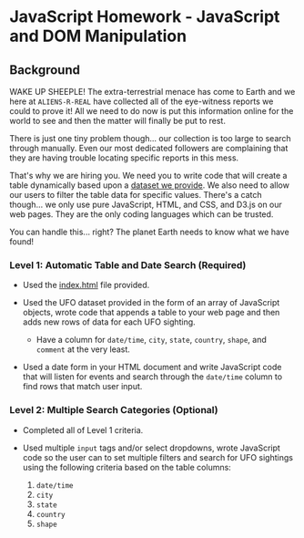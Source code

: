 # JavaScript Homework - JavaScript and DOM Manipulation

## Background

WAKE UP SHEEPLE! The extra-terrestrial menace has come to Earth and we here at `ALIENS-R-REAL` have collected all of the eye-witness reports we could to prove it! All we need to do now is put this information online for the world to see and then the matter will finally be put to rest.

There is just one tiny problem though... our collection is too large to search through manually. Even our most dedicated followers are complaining that they are having trouble locating specific reports in this mess.

That's why we are hiring you. We need you to write code that will create a table dynamically based upon a [dataset we provide](StarterCode/static/js/data.js). We also need to allow our users to filter the table data for specific values. There's a catch though... we only use pure JavaScript, HTML, and CSS, and D3.js on our web pages. They are the only coding languages which can be trusted.

You can handle this... right? The planet Earth needs to know what we have found!


### Level 1: Automatic Table and Date Search (Required)

* Used the [index.html](StarterCode/index.html) file provided.

* Used the UFO dataset provided in the form of an array of JavaScript objects, wrote code that appends a table to your web page and then adds new rows of data for each UFO sighting.

  * Have a column for `date/time`, `city`, `state`, `country`, `shape`, and `comment` at the very least.

* Used a date form in your HTML document and write JavaScript code that will listen for events and search through the `date/time` column to find rows that match user input.

### Level 2: Multiple Search Categories (Optional)

* Completed all of Level 1 criteria.

* Used multiple `input` tags and/or select dropdowns, wrote JavaScript code so the user can to set multiple filters and search for UFO sightings using the following criteria based on the table columns:

  1. `date/time`
  2. `city`
  3. `state`
  4. `country`
  5. `shape`
